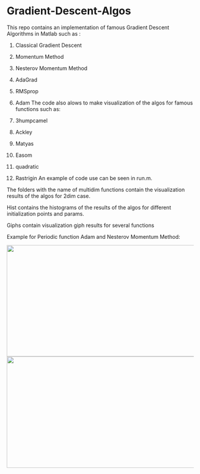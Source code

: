 # Gradient-Descent-Algos
This repo contains an implementation of famous Gradient Descent Algorithms in Matlab such as :

  1) Classical Gradient Descent
  2) Momentum Method
  3) Nesterov Momentum Method
  4) AdaGrad
  5) RMSprop
  6) Adam
The code also alows to make visualization of the algos for famous functions such as:

  1) 3humpcamel
  2) Ackley
  3) Matyas
  4) Easom
  5) quadratic
  6) Rastrigin
An example of code use can be seen in run.m.

The folders with the name of multidim functions contain the visualization results of the algos for 2dim case. 

Hist contains the histograms of the results of the algos for different initialization points and params.

Giphs contain visualization giph results for several functions

Example for Periodic function Adam and Nesterov Momentum Method:

<img src="https://github.com/Mypathissional/Gradient-Descent-Algos/blob/master/giphs/Periodic/Adam.gif" width="600" height="300">

<img src="https://github.com/Mypathissional/Gradient-Descent-Algos/blob/master/giphs/Periodic/NesterovMomentum.gif" width="600" height="300">

